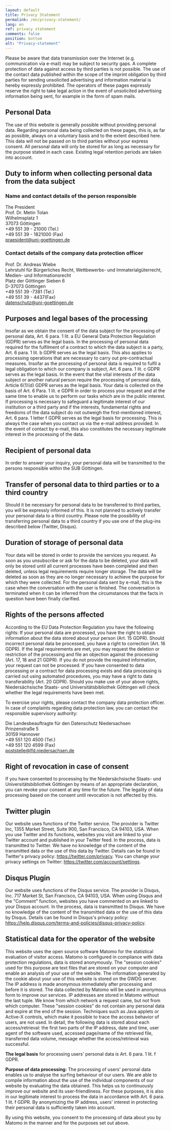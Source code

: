 ```yaml
---
layout: default
title: Privacy Statement
permalink: /en/privacy-statement/
lang: en
ref: privacy statement
comments: false
position: bottom
alt: "Privacy-statement"
---
```

<!-- Start editing content here -->
Please be aware that data transmission over the Internet (e.g. communication via e-mail) may be subject to security gaps. A complete protection of data against access by third parties is not possible. The use of the contact data published within the scope of the imprint obligation by third parties for sending unsolicited advertising and information material is hereby expressly prohibited. The operators of these pages expressly reserve the right to take legal action in the event of unsolicited advertising information being sent, for example in the form of spam mails.

## Personal Data

The use of this website is generally possible without providing personal data. Regarding personal data being collected on these pages, this is, as far as possible, always on a voluntary basis and to the extent described here. This data will not be passed on to third parties without your express consent. All personal data will only be stored for as long as necessary for the purpose stated in each case. Existing legal retention periods are taken into account.

## Duty to inform when collecting personal data from the data subject

### Name and contact details of the person responsible
The President   
Prof. Dr. Metin Tolan    
Wilhelmsplatz 1  
37073 Göttingen  
+49 551 39 - 21000 (Tel.)  
+49 551 39 - 1821000 (Fax)  
praesident@uni-goettingen.de   

### Contact details of the company data protection officer
Prof. Dr. Andreas Wiebe  
Lehrstuhl für Bürgerliches Recht, Wettbewerbs- und Immaterialgüterrecht,  
Medien- und Informationsrecht  
Platz der Göttinger Sieben 6  
D-37073 Göttingen  
+49 551 39 -7381 (Tel.)  
+49 551 39 - 4437(Fax)  
datenschutz@uni-goettingen.de  

## Purposes and legal bases of the processing
Insofar as we obtain the consent of the data subject for the processing of personal data, Art. 6 para. 1 lit. a EU General Data Protection Regulation (GDPR) serves as the legal basis. In the processing of personal data required for the fulfilment of a contract to which the data subject is a party, Art. 6 para. 1 lit. b GDPR serves as the legal basis. This also applies to processing operations that are necessary to carry out pre-contractual measures. Insofar as the processing of personal data is required to fulfil a legal obligation to which our company is subject, Art. 6 para. 1 lit. c GDPR serves as the legal basis. In the event that the vital interests of the data subject or another natural person require the processing of personal data, Article 6(1)(d) GDPR serves as the legal basis. Your data is collected on the basis of Art. 6 Para. 1 lit. e GDPR in order to process your request and at the same time to enable us to perform our tasks which are in the public interest. If processing is necessary to safeguard a legitimate interest of our institution or a third party and if the interests, fundamental rights and freedoms of the data subject do not outweigh the first-mentioned interest, Art. 6 para. 1 letter f GDPR serves as the legal basis for processing. This is always the case when you contact us via the e-mail address provided. In the event of contact by e-mail, this also constitutes the necessary legitimate interest in the processing of the data.

## Recipient of personal data
In order to answer your inquiry, your personal data will be transmitted to the persons responsible within the SUB Göttingen.

## Transfer of personal data to third parties or to a third country
Should it be necessary for personal data to be transferred to third parties, you will be expressly informed of this. It is not planned to actively transfer your personal data to a third country. Please note the possibility of transferring personal data to a third country if you use one of the plug-ins described below (Twitter, Disqus).

## Duration of storage of personal data
Your data will be stored in order to provide the services you request. As soon as you unsubscribe or ask for the data to be deleted, your data will only be stored until all current processes have been completed and then deleted, unless legal requirements require longer storage. The data will be deleted as soon as they are no longer necessary to achieve the purpose for which they were collected. For the personal data sent by e-mail, this is the case when the conversation with the user is finished. The conversation is terminated when it can be inferred from the circumstances that the facts in question have been finally clarified.

## Rights of the persons affected
According to the EU Data Protection Regulation you have the following rights: If your personal data are processed, you have the right to obtain information about the data stored about your person (Art. 15 GDPR). Should incorrect personal data be processed, you have a right to correction (Art. 16 GDPR). If the legal requirements are met, you may request the deletion or restriction of the processing and file an objection against the processing (Art. 17, 18 and 21 GDPR). If you do not provide the required information, your request can not be processed. If you have consented to data processing or a contract for data processing exists and data processing is carried out using automated procedures, you may have a right to data transferability (Art. 20 GDPR). Should you make use of your above rights, Niedersächsische Staats- und Universitätsbibliothek Göttingen will check whether the legal requirements have been met.

To exercise your rights, please contact the company data protection officer. In case of complaints regarding data protection law, you can contact the responsible supervisory authority:

Die Landesbeauftragte für den Datenschutz Niedersachsen  
Prinzenstraße 5  
30159 Hannover  
+49 551 120 4500 (Tel.)  
+49 551 120 4599 (Fax)  
poststelle@lfd.niedersachsen.de  

## Right of revocation in case of consent
If you have consented to processing by the Niedersächsische Staats- und Universitätsbibliothek Göttingen by means of an appropriate declaration, you can revoke your consent at any time for the future. The legality of data processing based on the consent until revocation is not affected by this.

## Twitter plugin
Our website uses functions of the Twitter service. The provider is Twitter Inc, 1355 Market Street, Suite 900, San Francisco, CA 94103, USA. When you use Twitter and its functions, websites you visit are linked to your Twitter account and published in your Twitter feed. In the process, data is transmitted to Twitter. We have no knowledge of the content of the transmitted data or the use of this data by Twitter. Details can be found in Twitter's privacy policy: https://twitter.com/privacy. You can change your privacy settings on Twitter: https://twitter.com/account/settings.

## Disqus Plugin
Our website uses functions of the Disqus service. The provider is Disqus, Inc. 717 Market St, San Francisco, CA 94103, USA. When using Disqus and the "Comment" function, websites you have commented on are linked to your Disqus account. In the process, data is transmitted to Disqus. We have no knowledge of the content of the transmitted data or the use of this data by Disqus. Details can be found in Disqus's privacy policy: https://help.disqus.com/terms-and-policies/disqus-privacy-policy.

## Statistical data for the operator of the website
This website uses the open source software Matomo for the statistical evaluation of visitor access. Matomo is configured in compliance with data protection regulations, data is stored anonymously. The "session cookies" used for this purpose are text files that are stored on your computer and enable an analysis of your use of the website. The information generated by the cookie about your use of this website is stored on the GWDG server. The IP address is made anonymous immediately after processing and before it is stored. The data collected by Matomo will be used in anonymous form to improve our services. IP addresses are stored in Matomo without the last tuple. We know from which network a request came, but not from which computer. These "session cookies" do not contain any personal data and expire at the end of the session. Techniques such as Java applets or Active-X controls, which make it possible to trace the access behavior of users, are not used. In detail, the following data is stored about each access/retrieval: the first two parts of the IP address, date and time, user agent of the software used, accessed page/name of the retrieved file, transferred data volume, message whether the access/retrieval was successful.

**The legal basis** for processing users' personal data is Art. 6 para. 1 lit. f GDPR.

**Purpose of data processing:** The processing of users' personal data enables us to analyse the surfing behaviour of our users. We are able to compile information about the use of the individual components of our website by evaluating the data obtained. This helps us to continuously improve our website and its user-friendliness. For these purposes, it is also in our legitimate interest to process the data in accordance with Art. 6 para. 1 lit. f GDPR. By anonymizing the IP address, users' interest in protecting their personal data is sufficiently taken into account.

By using this website, you consent to the processing of data about you by Matomo in the manner and for the purposes set out above.

<!-- Stop editing content here -->
<!-- Start editing content here -->
